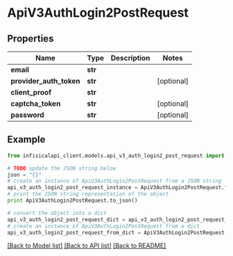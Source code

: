 # ApiV3AuthLogin2PostRequest


## Properties
Name | Type | Description | Notes
------------ | ------------- | ------------- | -------------
**email** | **str** |  | 
**provider_auth_token** | **str** |  | [optional] 
**client_proof** | **str** |  | 
**captcha_token** | **str** |  | [optional] 
**password** | **str** |  | [optional] 

## Example

```python
from infisicalapi_client.models.api_v3_auth_login2_post_request import ApiV3AuthLogin2PostRequest

# TODO update the JSON string below
json = "{}"
# create an instance of ApiV3AuthLogin2PostRequest from a JSON string
api_v3_auth_login2_post_request_instance = ApiV3AuthLogin2PostRequest.from_json(json)
# print the JSON string representation of the object
print ApiV3AuthLogin2PostRequest.to_json()

# convert the object into a dict
api_v3_auth_login2_post_request_dict = api_v3_auth_login2_post_request_instance.to_dict()
# create an instance of ApiV3AuthLogin2PostRequest from a dict
api_v3_auth_login2_post_request_from_dict = ApiV3AuthLogin2PostRequest.from_dict(api_v3_auth_login2_post_request_dict)
```
[[Back to Model list]](../README.md#documentation-for-models) [[Back to API list]](../README.md#documentation-for-api-endpoints) [[Back to README]](../README.md)


